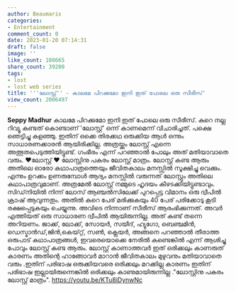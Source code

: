 ```yaml
---
author: Beaumaris
categories:
- Entertainment
comment_count: 0
date: 2023-01-20 07:14:31
draft: false
image: ''
like_count: 108665
share_count: 39200
tags:
- lost
- lost web series
title: '''ലോസ്റ്റ്'' - കാലമേ പിറക്കുമോ ഇനി ഇത് പോലെ ഒരു സീരീസ്'
view_count: 2006497
---
```


**Seppy Madhur** കാലമേ പിറക്കുമോ ഇനി ഇത് പോലെ ഒരു സീരീസ്. കുറെ നല്ല റിവ്യൂ കണ്ടത് കൊണ്ടാണ് 'ലോസ്റ്റ്' ഒന്ന് കാണമെന്ന് വിചാരിച്ചത്. പക്ഷെ ഞെട്ടിച്ചു കളഞ്ഞു. ഇതിന് ഒക്കെ തിരക്കഥ ഒരുക്കിയ ആൾ ഒന്നും സാധാരണക്കാരൻ ആയിരിക്കില്ല. അത്രയ്ക്കും ലോസ്റ്റ് എന്നെ അത്ഭുതപെടുത്തിയിട്ടുണ്ട്. ഗംഭീരം എന്ന് പറഞ്ഞാൽ പോലും അത് മതിയാവാതെ വരും. ❤️ലോസ്റ്റ് ❤️ ലോസ്റ്റിനു പകരം ലോസ്റ്റ് മാത്രം. ലോസ്റ്റ് കണ്ട ആരും അതിലെ ഓരോ കഥാപാത്രത്തെയും ജീവിതകാലം മനസ്സിൽ സൂക്ഷിച്ചു വെക്കും. എന്നും ഉറക്കം ഉണരുമ്പോൾ ആദ്യം മനസ്സിൽ വരുന്നത് ലോസ്റ്റും അതിലെ കഥാപാത്രവുമാണ്. അത്രമേൽ ലോസ്റ്റ് നമ്മുടെ ഹൃദയം കീഴടക്കിയിട്ടുണ്ടാവും. സിഡ്‌നിയിൽ നിന്ന് ലോസ് ആഞ്ചൽസിലേക്ക് പുറപ്പെട്ട വിമാനം ഒരു ദ്വീപിൽ ക്രാഷ് ആവുന്നതും. അതിൽ കുറെ പേര് മരിക്കുകയും 40 പേര് പരിക്കോടു കൂടി രക്ഷപ്പെടുകയും ചെയ്യുന്നു. അവിടെ നിന്നാണ് സീരീസ് ആരംഭിക്കുന്നത്. അവർ എത്തിയത് ഒരു സാധാരണ ദ്വീപിൽ ആയിരുന്നില്ല. അത് കണ്ട് തന്നെ അറിയണം. ജാക്ക്, ലോക്ക്, സോയർ, സയീദ്, ഹ്യുഗോ, ബെഞ്ചമിൻ, ഡെസ്മാൻഡ്,ജിൻ,കെയ്റ്റ്, സൺ, ക്ലെയർ, അങ്ങനെ പറഞ്ഞാൽ തീരാത്ത ഒരുപാട് കഥാപാത്രങ്ങൾ, ഇവരെയൊക്കെ നേരിൽ കണ്ടെങ്കിൽ എന്ന് ആശിച്ചു പോവും ലോസ്റ്റ് കണ്ട ആരും. ലോസ്റ്റ് കാണാത്തവർ ഇത് ഒരിക്കലും കാണരുത് കാരണം അതിന്റെ ഹാങ്ങോവർ മാറാൻ ജീവിതകാലം മുഴുവനും മതിയാവാതെ വരും .ഇതിന് പരിഭാഷ ഒരുക്കിയവരെ ഒരിക്കലും മറക്കില്ല കാരണം ഇതിന് പരിഭാഷ ഇല്ലായിരുന്നെങ്കിൽ ഒരിക്കലും കാണുമായിരുന്നില്ല ."ലോസ്റ്റിനു പകരം ലോസ്റ്റ് മാത്രം". https://youtu.be/KTu8iDynwNc